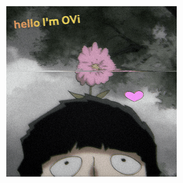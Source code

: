 <div align="center">
	<img src="https://github.com/iamovi/iamovi/blob/main/main.gif" alt="hello I'm OVi, i love code">
</div>
